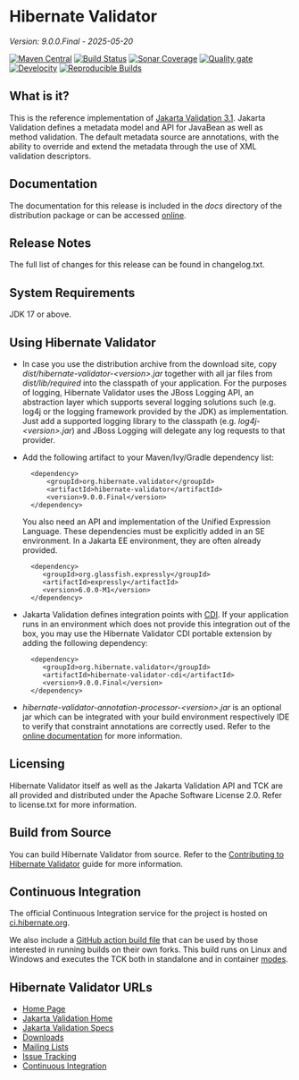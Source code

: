# Hibernate Validator

*Version: 9.0.0.Final - 2025-05-20*

[![Maven Central](https://img.shields.io/maven-central/v/org.hibernate.validator/hibernate-validator.svg?label=Maven%20Central&style=for-the-badge)](https://central.sonatype.com/search?namespace=org.hibernate.validator&sort=name)
[![Build Status](https://img.shields.io/jenkins/build?jobUrl=https://ci.hibernate.org/view/Validator/job/hibernate-validator/job/main/&style=for-the-badge)](https://ci.hibernate.org/view/Validator/job/hibernate-validator/job/main/)
[![Sonar Coverage](https://img.shields.io/sonar/coverage/hibernate_hibernate-validator?server=https%3A%2F%2Fsonarcloud.io&style=for-the-badge)](https://sonarcloud.io/project/activity?id=hibernate_hibernate-validator&graph=coverage)
[![Quality gate](https://img.shields.io/sonar/alert_status/hibernate_hibernate-validator?logo=sonarcloud&server=https%3A%2F%2Fsonarcloud.io&style=for-the-badge)](https://sonarcloud.io/dashboard?id=hibernate_hibernate-validator)
[![Develocity](https://img.shields.io/badge/Revved%20up%20by-Develocity-06A0CE?style=for-the-badge&logo=gradle)](https://develocity.commonhaus.dev/scans?search.rootProjectNames=Hibernate%20Validator)
[![Reproducible Builds](https://img.shields.io/endpoint?url=https://raw.githubusercontent.com/jvm-repo-rebuild/reproducible-central/master/content/org/hibernate/validator/hibernate-validator/badge.json&style=for-the-badge)](https://github.com/jvm-repo-rebuild/reproducible-central/blob/master/content/org/hibernate/validator/hibernate-validator/README.md)

## What is it?

This is the reference implementation of [Jakarta Validation 3.1](https://jakarta.ee/specifications/bean-validation/3.1/).
Jakarta Validation defines a metadata model and API for JavaBean as well as method validation.
The default metadata source are annotations, with the ability to override and extend
the metadata through the use of XML validation descriptors.

## Documentation

The documentation for this release is included in the _docs_ directory of the distribution package or can be accessed [online](https://hibernate.org/validator/documentation/).

## Release Notes

The full list of changes for this release can be found in changelog.txt.

## System Requirements

JDK 17 or above.

## Using Hibernate Validator

* In case you use the distribution archive from the download site, copy _dist/hibernate-validator-&lt;version&gt;.jar_ together with all
jar files from _dist/lib/required_ into the classpath of your application. For the purposes of logging, Hibernate Validator uses
the JBoss Logging API, an abstraction layer which supports several logging solutions such (e.g. log4j or the logging framework
provided by the JDK) as implementation. Just add a supported logging library to the classpath (e.g. _log4j-&lt;version&gt;.jar_) and JBoss
Logging will delegate any log requests to that provider.

* Add the following artifact to your Maven/Ivy/Gradle dependency list:

        <dependency>
            <groupId>org.hibernate.validator</groupId>
            <artifactId>hibernate-validator</artifactId>
            <version>9.0.0.Final</version>
        </dependency>

  You also need an API and implementation of the Unified Expression Language. These dependencies must be explicitly added in an SE environment.
  In a Jakarta EE environment, they are often already provided.

        <dependency>
           <groupId>org.glassfish.expressly</groupId>
           <artifactId>expressly</artifactId>
           <version>6.0.0-M1</version>
        </dependency>

* Jakarta Validation defines integration points with [CDI](http://jcp.org/en/jsr/detail?id=346). If your application runs
in an environment which does not provide this integration out of the box, you may use the Hibernate Validator CDI portable
extension by adding the following dependency:

        <dependency>
           <groupId>org.hibernate.validator</groupId>
           <artifactId>hibernate-validator-cdi</artifactId>
           <version>9.0.0.Final</version>
        </dependency>

* _hibernate-validator-annotation-processor-&lt;version&gt;.jar_ is an optional jar which can be integrated with your build
environment respectively IDE to verify that constraint annotations are correctly used. Refer to the [online
documentation](https://docs.jboss.org/hibernate/stable/validator/reference/en-US/html_single/#validator-annotation-processor) for more information.

## Licensing

Hibernate Validator itself as well as the Jakarta Validation API and TCK are all provided and distributed under
the Apache Software License 2.0. Refer to license.txt for more information.

## Build from Source

You can build Hibernate Validator from source. Refer to the [Contributing to Hibernate Validator](https://hibernate.org/validator/contribute/) guide for more information.

## Continuous Integration

The official Continuous Integration service for the project is hosted on [ci.hibernate.org](http://ci.hibernate.org/view/Validator/).

We also include a [GitHub action build file](.github/workflows/build.yml) that can be used by those interested in
running builds on their own forks. 
This build runs on Linux and Windows and executes the TCK both in standalone and in container [modes](tck-runner/README.md). 

## Hibernate Validator URLs

* [Home Page](https://hibernate.org/validator/)
* [Jakarta Validation Home](https://beanvalidation.org/)
* [Jakarta Validation Specs](https://jakarta.ee/specifications/bean-validation/)
* [Downloads](https://hibernate.org/validator/downloads/)
* [Mailing Lists](https://hibernate.org/community/)
* [Issue Tracking](https://hibernate.atlassian.net/browse/HV)
* [Continuous Integration](http://ci.hibernate.org/view/Validator/)
